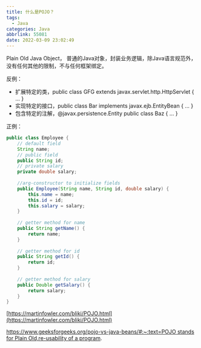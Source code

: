 ```yaml
---
title: 什么是POJO？
tags:
  - Java
categories: Java
abbrlink: 55081
date: 2022-03-09 23:02:49
---
```

Plain Old Java Object， 普通的Java对象，封装业务逻辑，除Java语言规范外，没有任何其他的限制，不与任何框架绑定。
<!-- more -->

反例：

- 扩展特定的类，public class GFG extends javax.servlet.http.HttpServlet { … }
- 实现特定的接口，public class Bar implements javax.ejb.EntityBean { … }
- 包含特定的注解，@javax.persistence.Entity public class Baz { … }

正例：

```java
public class Employee {
    // default field
    String name;
    // public field
    public String id;
    // private salary
    private double salary;
  
    //arg-constructor to initialize fields
    public Employee(String name, String id, double salary) {
        this.name = name;
        this.id = id;
        this.salary = salary;
    }
  
    // getter method for name
    public String getName() {
        return name;
    }
  
    // getter method for id
    public String getId() {
        return id;
    }
  
    // getter method for salary
    public Double getSalary() {
        return salary;
    }
}
```

[https://martinfowler.com/bliki/POJO.html](https://martinfowler.com/bliki/POJO.html)

[https://www.geeksforgeeks.org/pojo-vs-java-beans/#:~:text=POJO stands for Plain Old,re-usability of a program](https://www.geeksforgeeks.org/pojo-vs-java-beans/#:~:text=POJO%20stands%20for%20Plain%20Old,re%2Dusability%20of%20a%20program).